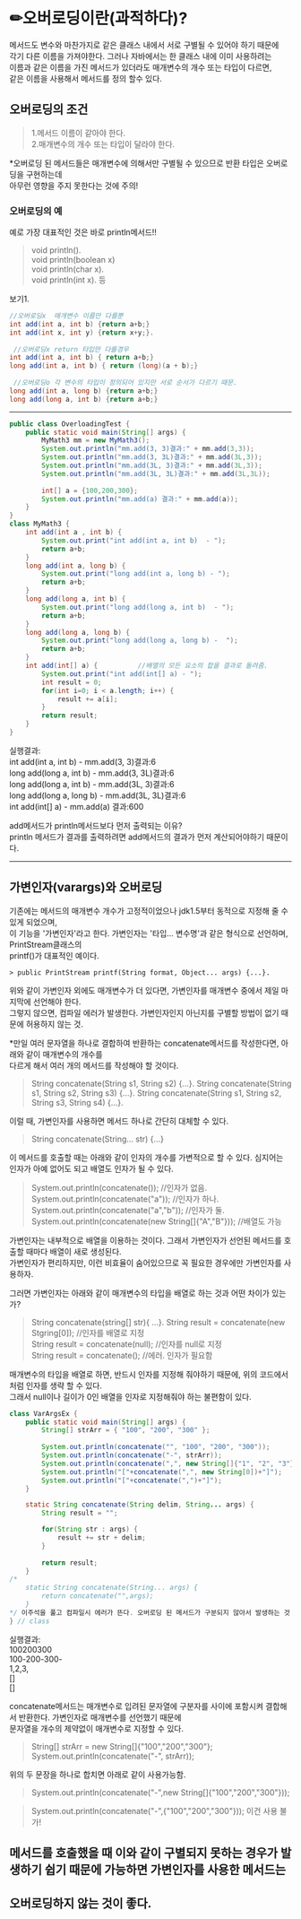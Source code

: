 # ✏오버로딩이란(과적하다)?
메서드도 변수와 마찬가지로 같은 클래스 내에서 서로 구별될 수 있어야 하기 때문에  
각기 다른 이름을 가져야한다. 그러나 자바에서는 한 클래스 내에 이미 사용하려는  
이름과 같은 이름을 가진 메서드가 있더라도 매개변수의 개수 또는 타입이 다르면,  
같은 이름을 사용해서 메서드를 정의 할수 있다.  

## 오버로딩의 조건  
> 1.메서드 이름이 같아야 한다.  
> 2.매개변수의 개수 또는 타입이 달라야 한다.  

*오버로딩 된 메서드들은 매개변수에 의해서만 구별될 수 있으므로 반환 타입은 오버로딩을 구현하는데  
아무런 영향을 주지 못한다는 것에 주의!  
  
  
### 오버로딩의 예  
예로 가장 대표적인 것은 바로 println메서드!!  
> void println().  
> void println(boolean x)   
> void println(char x).  
> void println(int x).  등   
  
  
  
보기1.  
```java   
//오버로딩x  매개변수 이름만 다를뿐 
int add(int a, int b) {return a+b;}
int add(int x, int y) {return x+y;}. 
  
 //오버로딩x return 타입만 다를경우
int add(int a, int b) { return a+b;}
long add(int a, int b) { return (long)(a + b);}  
  
 //오버로딩o 각 변수의 타입이 정의되어 있지만 서로 순서가 다르기 때문.  
long add(int a, long b) {return a+b;}
long add(long a, int b) {return a+b;}
```
--- 

```java
public class OverloadingTest {
	public static void main(String[] args) {
		MyMath3 mm = new MyMath3();
		System.out.println("mm.add(3, 3)결과:" + mm.add(3,3));
		System.out.println("mm.add(3, 3L)결과:" + mm.add(3L,3));
		System.out.println("mm.add(3L, 3)결과:" + mm.add(3L,3));
		System.out.println("mm.add(3L, 3L)결과:" + mm.add(3L,3L));
		 
		int[] a = {100,200,300};
		System.out.println("mm.add(a) 결과:" + mm.add(a));
	}
}
class MyMath3 {
	int add(int a , int b) {
		System.out.print("int add(int a, int b)  - ");
		return a+b;
	}
	long add(int a, long b) {
		System.out.print("long add(int a, long b) - ");
		return a+b;
	}
	long add(long a, int b) {
		System.out.print("long add(long a, int b)  - ");
		return a+b;
	}
	long add(long a, long b) {
		System.out.print("long add(long a, long b) -  ");
		return a+b;
	}
	int add(int[] a) {			//배열의 모든 요소의 합을 결과로 돌려줌. 
		System.out.print("int add(int[] a) - ");
		int result = 0;
		for(int i=0; i < a.length; i++) {
			result += a[i];
		}
		return result;
	}
}
```
실행결과:  
int add(int a, int b)  - mm.add(3, 3)결과:6  
long add(long a, int b)  - mm.add(3, 3L)결과:6  
long add(long a, int b)  - mm.add(3L, 3)결과:6  
long add(long a, long b) -  mm.add(3L, 3L)결과:6  
int add(int[] a) - mm.add(a) 결과:600  
  
add메서드가 println메서드보다 먼저 출력되는 이유?  
println 메서드가 결과를 출력하려면 add메서드의 결과가 먼저 계산되어야하기 때문이다.    

-----

## 가변인자(varargs)와 오버로딩  
기존에는 메서드의 매개변수 개수가 고정적이었으나 jdk1.5부터 동적으로 지정해 줄 수 있게 되었으며,  
이 기능을 '가변인자'라고 한다. 가변인자는 '타입... 변수명'과 같은 형식으로 선언하며, PrintStream클래스의  
printf()가 대표적인 예이다.  

	> public PrintStream printf(String format, Object... args) {...}. 
	
위와 같이 가변인자 외에도 매개변수가 더 있다면, 가변인자를 매개변수 중에서 제일 마지막에 선언해야 한다.  
그렇지 않으면, 컴파일 에러가 발생한다. 가변인자인지 아닌지를 구별할 방법이 없기 때문에 허용하지 않는 것.  
  
*만일 여러 문자열을 하나로 결합하여 반환하는 concatenate메서드를 작성한다면, 아래와 같이 매개변수의 개수를  
다르게 해서 여러 개의 메서드를 작성해야 할 것이다.  

> String concatenate(String s1, String s2) {...}. 
> String concatenate(String s1, String s2, String s3) {...}. 
> String concatenate(String s1, String s2, String s3, String s4) {...}. 

이럴 때, 가변인자를 사용하면 메서드 하나로 간단히 대체할 수 있다.  

> String concatenate(String... str) {...}  

이 메서드를 호출할 때는 아래와 같이 인자의 개수를 가변적으로 할 수 있다. 심지어는 인자가 아예 없어도 되고 배열도 인자가 될 수 있다.  

> System.out.println(concatenate());	//인자가 없음.  
> System.out.println(concatenate("a"));		//인자가 하나.  
> System.out.println(concatenate("a","b"));	//인자가 둘.  
> System.out.println(concatenate(new String[]{"A","B"}));	//배열도 가능  

가변인자는 내부적으로 배열을 이용하는 것이다. 그래서 가변인자가 선언된 메서드를 호출할 때마다 배열이 새로 생성된다.  
가변인자가 편리하지만, 이런 비효율이 숨어있으므로 꼭 필요한 경우에만 가변인자를 사용하자.  
  
그러면 가변인자는 아래와 같이 매개변수의 타입을 배열로 하는 것과 어떤 차이가 있는가?  

> String concatenate(string[] str){ ...}. 
> String result = concatenate(new Stgring[0]); 	//인자를 배열로 지정  
> String result = concatenate(null);		//인자를 null로 지정  
> String result = concatenate();		//에러. 인자가 필요함  
 
매개변수의 타입을 배열로 하면, 반드시 인자를 지정해 줘야하기 때문에, 위의 코드에서 처럼 인자를 생략 할 수 있다.  
그래서 null이나 길이가 0인 배열을 인자로 지정해줘야 하는 불편함이 있다.  
  
```java
class VarArgsEx {
	public static void main(String[] args) {
		String[] strArr = { "100", "200", "300" };
		
		System.out.println(concatenate("", "100", "200", "300"));
		System.out.println(concatenate("-", strArr));
		System.out.println(concatenate(",", new String[]{"1", "2", "3"}));
		System.out.println("["+concatenate(",", new String[0])+"]");
		System.out.println("["+concatenate(",")+"]");
	}

	static String concatenate(String delim, String... args) {
		String result = "";

		for(String str : args) {
			result += str + delim;
		}
		
		return result;
	}
/*
	static String concatenate(String... args) {
		return concatenate("",args);
	}
*/ 이주석을 풀고 컴파일시 에러가 뜬다. 오버로딩 된 메서드가 구분되지 않아서 발생하는 것 
} // class
```
실행결과:  
100200300  
100-200-300-   
1,2,3,  
[]  
[]  

concatenate메서드는 매개변수로 입려된 문자열에 구분자를 사이에 포함시켜 결합해서 반환한다. 가변인자로 매개변수를 선언했기 때문에  
문자열을 개수의 제약없이 매개변수로 지정할 수 있다.  

> String[] strArr = new String[]{"100","200","300"};  
> System.out.println(concatenate("-", strArr));  

위의 두 문장을 하나로 합치면 아래로 같이 사용가능함.  

> System.out.println(concatenate("-",new String[]{"100","200","300"}));  
  
> System.out.println(concatenate("-",{"100","200","300"})); 이건 사용 불가!  



## 메서드를 호출했을 때 이와 같이 구별되지 못하는 경우가 발생하기 쉽기 때문에 가능하면 가변인자를 사용한 메서드는  
## 오버로딩하지 않는 것이 좋다.  





